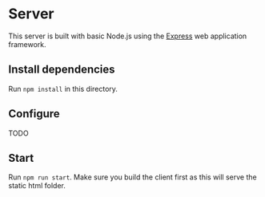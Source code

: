 # Server

This server is built with basic Node.js using the [Express](https://expressjs.com/) web application framework.

## Install dependencies

Run `npm install` in this directory.

## Configure

TODO

## Start

Run `npm run start`. Make sure you build the client first as this will serve the static html folder.
